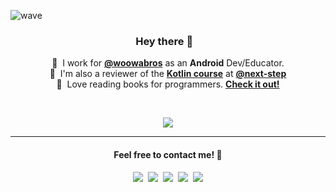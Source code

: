 ![wave](https://capsule-render.vercel.app/api?type=wave&color=auto&height=200&section=header&text=Log.i(wisemuji%2C%20profile)&fontSize=70&animation=twinkling)
<!-- ![slice](https://capsule-render.vercel.app/api?type=slice&color=auto&height=200&text=wisemuji&fontAlign=70&rotate=13&fontAlignY=25&animation=twinkling) -->

<p align="center">
  <h3 align="center">Hey there 👋&nbsp;&nbsp;&nbsp;
</h3>
</p>
<p align="center">
  💼 &nbsp;I work for <strong><a href="https://github.com/woowabros">@woowabros</a></strong> as an <strong>Android</strong> Dev/Educator.<br>
  📝 &nbsp;I'm also a reviewer of the <strong><a href="https://edu.nextstep.camp/c/Z9QeJlCi/">Kotlin course</a></strong> at <strong><a href="https://github.com/woowabros">@next-step</a></strong><br>
  📖 &nbsp;Love reading books for programmers. <strong><a href="https://github.com/Coveong/reading-books-for-programmers">Check it out!</a></strong><br>
</p>
<br>
<p align="center">
  <img src="https://github-readme-stats.vercel.app/api?username=wisemuji&count_private=true&theme=buefy&hide=contribs&custom_title=My+Github+Stats"/>
</p>
<hr />
<h4 align="center">Feel free to contact me! 🤙 </h4> 
<p align="center">
  <a href="https://medium.com/@wisemuji"><img src="https://img.shields.io/badge/Medium-12100E?style=social&logo=Medium&logoColor=000000"/></a>&nbsp 
  <a href="mailto:wisemuji@gmail.com"><img src="https://img.shields.io/badge/Gmail-EA4335?style=social&logo=Gmail&logoColor=EA4335"/></a>&nbsp 
  <a href="https://www.facebook.com/wisesuhyeon"><img src="https://img.shields.io/badge/Facebook-1877F2?style=social&logo=Facebook&logoColor=1877F2"/></a>&nbsp 
  <a href="https://www.linkedin.com/in/wisemuji"><img src="https://img.shields.io/badge/LinkedIn-0072b1?style=social&logo=linkedin&logoColor=0072b1"/></a>&nbsp
  <img src="https://hits.seeyoufarm.com/api/count/incr/badge.svg?url=https%3A%2F%2Fgithub.com%2Fwisemuji&count_bg=%23CDCDCD&title_bg=%23CDCDCD&icon=&title=hits&edge_flat=false"/>
</p>
<p align="center">
  
</p>
